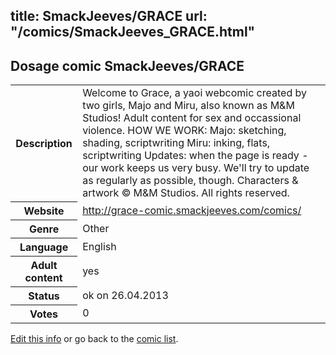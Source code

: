 title: SmackJeeves/GRACE
url: "/comics/SmackJeeves_GRACE.html"
---
Dosage comic SmackJeeves/GRACE
-----------------------------------------

<p id="msg"></p>
<script type="text/javascript">
if (window.location.search === '?edit_info_mail=sent_ok') {
  var elem = document.getElementById("msg");
  elem.innerHTML = 'Edited information sucessfully sent.';
  elem.className = 'ok';
}
</script>
<table class="comicinfo">
<tr>
<th>Description</th><td>Welcome to Grace, a yaoi webcomic created by two girls, Majo and Miru, also known as M&amp;M Studios! Adult content for sex and occassional violence. HOW WE WORK: Majo: sketching, shading, scriptwriting Miru: inking, flats, scriptwriting Updates: when the page is ready - our work keeps us very busy. We'll try to update as regularly as possible, though. Characters &amp; artwork © M&amp;M Studios. All rights reserved.</td>
</tr>
<tr>
<th>Website</th><td><a href="http://grace-comic.smackjeeves.com/comics/">http://grace-comic.smackjeeves.com/comics/</a></td>
</tr>
<tr>
<th>Genre</th><td>Other</td>
</tr>
<tr>
<th>Language</th><td>English</td>
</tr>
<tr>
<th>Adult content</th><td>yes</td>
</tr>
<tr>
<th>Status</th><td>ok on 26.04.2013</td>
</tr>
<tr>
<th>Votes</th><td>0</td>
</tr>
</table>

[Edit this info](SmackJeeves_GRACE_edit.html) or go back to the [comic list](../comic-index.html).
